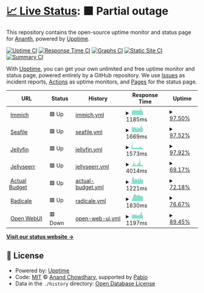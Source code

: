 # [📈 Live Status](https://apps.kedi.dev): <!--live status--> **🟧 Partial outage**

This repository contains the open-source uptime monitor and status page for [Ananth](https://coredump.blog), powered by [Upptime](https://github.com/upptime/upptime).

[![Uptime CI](https://github.com/ananthb/apps.kedi.dev/workflows/Uptime%20CI/badge.svg)](https://github.com/ananthb/apps.kedi.dev/actions?query=workflow%3A%22Uptime+CI%22)
[![Response Time CI](https://github.com/ananthb/apps.kedi.dev/workflows/Response%20Time%20CI/badge.svg)](https://github.com/ananthb/apps.kedi.dev/actions?query=workflow%3A%22Response+Time+CI%22)
[![Graphs CI](https://github.com/ananthb/apps.kedi.dev/workflows/Graphs%20CI/badge.svg)](https://github.com/ananthb/apps.kedi.dev/actions?query=workflow%3A%22Graphs+CI%22)
[![Static Site CI](https://github.com/ananthb/apps.kedi.dev/workflows/Static%20Site%20CI/badge.svg)](https://github.com/ananthb/apps.kedi.dev/actions?query=workflow%3A%22Static+Site+CI%22)
[![Summary CI](https://github.com/ananthb/apps.kedi.dev/workflows/Summary%20CI/badge.svg)](https://github.com/ananthb/apps.kedi.dev/actions?query=workflow%3A%22Summary+CI%22)

With [Upptime](https://upptime.js.org), you can get your own unlimited and free uptime monitor and status page, powered entirely by a GitHub repository. We use [Issues](https://github.com/ananthb/apps.kedi.dev/issues) as incident reports, [Actions](https://github.com/ananthb/apps.kedi.dev/actions) as uptime monitors, and [Pages](https://apps.kedi.dev) for the status page.

<!--start: status pages-->
<!-- This summary is generated by Upptime (https://github.com/upptime/upptime) -->
<!-- Do not edit this manually, your changes will be overwritten -->
<!-- prettier-ignore -->
| URL | Status | History | Response Time | Uptime |
| --- | ------ | ------- | ------------- | ------ |
| <img alt="" src="https://icons.duckduckgo.com/ip3/imm.tail42937.ts.net.ico" height="13"> [Immich](https://imm.tail42937.ts.net) | 🟩 Up | [immich.yml](https://github.com/ananthb/apps.kedi.dev/commits/HEAD/history/immich.yml) | <details><summary><img alt="Response time graph" src="./graphs/immich/response-time-week.png" height="20"> 1185ms</summary><br><a href="https://apps.kedi.dev/history/immich"><img alt="Response time 1192" src="https://img.shields.io/endpoint?url=https%3A%2F%2Fraw.githubusercontent.com%2Fananthb%2Fapps.kedi.dev%2FHEAD%2Fapi%2Fimmich%2Fresponse-time.json"></a><br><a href="https://apps.kedi.dev/history/immich"><img alt="24-hour response time 1107" src="https://img.shields.io/endpoint?url=https%3A%2F%2Fraw.githubusercontent.com%2Fananthb%2Fapps.kedi.dev%2FHEAD%2Fapi%2Fimmich%2Fresponse-time-day.json"></a><br><a href="https://apps.kedi.dev/history/immich"><img alt="7-day response time 1185" src="https://img.shields.io/endpoint?url=https%3A%2F%2Fraw.githubusercontent.com%2Fananthb%2Fapps.kedi.dev%2FHEAD%2Fapi%2Fimmich%2Fresponse-time-week.json"></a><br><a href="https://apps.kedi.dev/history/immich"><img alt="30-day response time 1192" src="https://img.shields.io/endpoint?url=https%3A%2F%2Fraw.githubusercontent.com%2Fananthb%2Fapps.kedi.dev%2FHEAD%2Fapi%2Fimmich%2Fresponse-time-month.json"></a><br><a href="https://apps.kedi.dev/history/immich"><img alt="1-year response time 1192" src="https://img.shields.io/endpoint?url=https%3A%2F%2Fraw.githubusercontent.com%2Fananthb%2Fapps.kedi.dev%2FHEAD%2Fapi%2Fimmich%2Fresponse-time-year.json"></a></details> | <details><summary><a href="https://apps.kedi.dev/history/immich">97.50%</a></summary><a href="https://apps.kedi.dev/history/immich"><img alt="All-time uptime 92.82%" src="https://img.shields.io/endpoint?url=https%3A%2F%2Fraw.githubusercontent.com%2Fananthb%2Fapps.kedi.dev%2FHEAD%2Fapi%2Fimmich%2Fuptime.json"></a><br><a href="https://apps.kedi.dev/history/immich"><img alt="24-hour uptime 91.49%" src="https://img.shields.io/endpoint?url=https%3A%2F%2Fraw.githubusercontent.com%2Fananthb%2Fapps.kedi.dev%2FHEAD%2Fapi%2Fimmich%2Fuptime-day.json"></a><br><a href="https://apps.kedi.dev/history/immich"><img alt="7-day uptime 97.50%" src="https://img.shields.io/endpoint?url=https%3A%2F%2Fraw.githubusercontent.com%2Fananthb%2Fapps.kedi.dev%2FHEAD%2Fapi%2Fimmich%2Fuptime-week.json"></a><br><a href="https://apps.kedi.dev/history/immich"><img alt="30-day uptime 92.82%" src="https://img.shields.io/endpoint?url=https%3A%2F%2Fraw.githubusercontent.com%2Fananthb%2Fapps.kedi.dev%2FHEAD%2Fapi%2Fimmich%2Fuptime-month.json"></a><br><a href="https://apps.kedi.dev/history/immich"><img alt="1-year uptime 92.82%" src="https://img.shields.io/endpoint?url=https%3A%2F%2Fraw.githubusercontent.com%2Fananthb%2Fapps.kedi.dev%2FHEAD%2Fapi%2Fimmich%2Fuptime-year.json"></a></details>
| <img alt="" src="https://icons.duckduckgo.com/ip3/sf.tail42937.ts.net.ico" height="13"> [Seafile](https://sf.tail42937.ts.net) | 🟩 Up | [seafile.yml](https://github.com/ananthb/apps.kedi.dev/commits/HEAD/history/seafile.yml) | <details><summary><img alt="Response time graph" src="./graphs/seafile/response-time-week.png" height="20"> 1669ms</summary><br><a href="https://apps.kedi.dev/history/seafile"><img alt="Response time 1721" src="https://img.shields.io/endpoint?url=https%3A%2F%2Fraw.githubusercontent.com%2Fananthb%2Fapps.kedi.dev%2FHEAD%2Fapi%2Fseafile%2Fresponse-time.json"></a><br><a href="https://apps.kedi.dev/history/seafile"><img alt="24-hour response time 1505" src="https://img.shields.io/endpoint?url=https%3A%2F%2Fraw.githubusercontent.com%2Fananthb%2Fapps.kedi.dev%2FHEAD%2Fapi%2Fseafile%2Fresponse-time-day.json"></a><br><a href="https://apps.kedi.dev/history/seafile"><img alt="7-day response time 1669" src="https://img.shields.io/endpoint?url=https%3A%2F%2Fraw.githubusercontent.com%2Fananthb%2Fapps.kedi.dev%2FHEAD%2Fapi%2Fseafile%2Fresponse-time-week.json"></a><br><a href="https://apps.kedi.dev/history/seafile"><img alt="30-day response time 1721" src="https://img.shields.io/endpoint?url=https%3A%2F%2Fraw.githubusercontent.com%2Fananthb%2Fapps.kedi.dev%2FHEAD%2Fapi%2Fseafile%2Fresponse-time-month.json"></a><br><a href="https://apps.kedi.dev/history/seafile"><img alt="1-year response time 1721" src="https://img.shields.io/endpoint?url=https%3A%2F%2Fraw.githubusercontent.com%2Fananthb%2Fapps.kedi.dev%2FHEAD%2Fapi%2Fseafile%2Fresponse-time-year.json"></a></details> | <details><summary><a href="https://apps.kedi.dev/history/seafile">97.52%</a></summary><a href="https://apps.kedi.dev/history/seafile"><img alt="All-time uptime 92.59%" src="https://img.shields.io/endpoint?url=https%3A%2F%2Fraw.githubusercontent.com%2Fananthb%2Fapps.kedi.dev%2FHEAD%2Fapi%2Fseafile%2Fuptime.json"></a><br><a href="https://apps.kedi.dev/history/seafile"><img alt="24-hour uptime 91.48%" src="https://img.shields.io/endpoint?url=https%3A%2F%2Fraw.githubusercontent.com%2Fananthb%2Fapps.kedi.dev%2FHEAD%2Fapi%2Fseafile%2Fuptime-day.json"></a><br><a href="https://apps.kedi.dev/history/seafile"><img alt="7-day uptime 97.52%" src="https://img.shields.io/endpoint?url=https%3A%2F%2Fraw.githubusercontent.com%2Fananthb%2Fapps.kedi.dev%2FHEAD%2Fapi%2Fseafile%2Fuptime-week.json"></a><br><a href="https://apps.kedi.dev/history/seafile"><img alt="30-day uptime 92.59%" src="https://img.shields.io/endpoint?url=https%3A%2F%2Fraw.githubusercontent.com%2Fananthb%2Fapps.kedi.dev%2FHEAD%2Fapi%2Fseafile%2Fuptime-month.json"></a><br><a href="https://apps.kedi.dev/history/seafile"><img alt="1-year uptime 92.59%" src="https://img.shields.io/endpoint?url=https%3A%2F%2Fraw.githubusercontent.com%2Fananthb%2Fapps.kedi.dev%2FHEAD%2Fapi%2Fseafile%2Fuptime-year.json"></a></details>
| <img alt="" src="https://icons.duckduckgo.com/ip3/tv.tail42937.ts.net.ico" height="13"> [Jellyfin](https://tv.tail42937.ts.net) | 🟩 Up | [jellyfin.yml](https://github.com/ananthb/apps.kedi.dev/commits/HEAD/history/jellyfin.yml) | <details><summary><img alt="Response time graph" src="./graphs/jellyfin/response-time-week.png" height="20"> 1573ms</summary><br><a href="https://apps.kedi.dev/history/jellyfin"><img alt="Response time 1812" src="https://img.shields.io/endpoint?url=https%3A%2F%2Fraw.githubusercontent.com%2Fananthb%2Fapps.kedi.dev%2FHEAD%2Fapi%2Fjellyfin%2Fresponse-time.json"></a><br><a href="https://apps.kedi.dev/history/jellyfin"><img alt="24-hour response time 1439" src="https://img.shields.io/endpoint?url=https%3A%2F%2Fraw.githubusercontent.com%2Fananthb%2Fapps.kedi.dev%2FHEAD%2Fapi%2Fjellyfin%2Fresponse-time-day.json"></a><br><a href="https://apps.kedi.dev/history/jellyfin"><img alt="7-day response time 1573" src="https://img.shields.io/endpoint?url=https%3A%2F%2Fraw.githubusercontent.com%2Fananthb%2Fapps.kedi.dev%2FHEAD%2Fapi%2Fjellyfin%2Fresponse-time-week.json"></a><br><a href="https://apps.kedi.dev/history/jellyfin"><img alt="30-day response time 1812" src="https://img.shields.io/endpoint?url=https%3A%2F%2Fraw.githubusercontent.com%2Fananthb%2Fapps.kedi.dev%2FHEAD%2Fapi%2Fjellyfin%2Fresponse-time-month.json"></a><br><a href="https://apps.kedi.dev/history/jellyfin"><img alt="1-year response time 1812" src="https://img.shields.io/endpoint?url=https%3A%2F%2Fraw.githubusercontent.com%2Fananthb%2Fapps.kedi.dev%2FHEAD%2Fapi%2Fjellyfin%2Fresponse-time-year.json"></a></details> | <details><summary><a href="https://apps.kedi.dev/history/jellyfin">97.92%</a></summary><a href="https://apps.kedi.dev/history/jellyfin"><img alt="All-time uptime 97.62%" src="https://img.shields.io/endpoint?url=https%3A%2F%2Fraw.githubusercontent.com%2Fananthb%2Fapps.kedi.dev%2FHEAD%2Fapi%2Fjellyfin%2Fuptime.json"></a><br><a href="https://apps.kedi.dev/history/jellyfin"><img alt="24-hour uptime 91.48%" src="https://img.shields.io/endpoint?url=https%3A%2F%2Fraw.githubusercontent.com%2Fananthb%2Fapps.kedi.dev%2FHEAD%2Fapi%2Fjellyfin%2Fuptime-day.json"></a><br><a href="https://apps.kedi.dev/history/jellyfin"><img alt="7-day uptime 97.92%" src="https://img.shields.io/endpoint?url=https%3A%2F%2Fraw.githubusercontent.com%2Fananthb%2Fapps.kedi.dev%2FHEAD%2Fapi%2Fjellyfin%2Fuptime-week.json"></a><br><a href="https://apps.kedi.dev/history/jellyfin"><img alt="30-day uptime 97.62%" src="https://img.shields.io/endpoint?url=https%3A%2F%2Fraw.githubusercontent.com%2Fananthb%2Fapps.kedi.dev%2FHEAD%2Fapi%2Fjellyfin%2Fuptime-month.json"></a><br><a href="https://apps.kedi.dev/history/jellyfin"><img alt="1-year uptime 97.62%" src="https://img.shields.io/endpoint?url=https%3A%2F%2Fraw.githubusercontent.com%2Fananthb%2Fapps.kedi.dev%2FHEAD%2Fapi%2Fjellyfin%2Fuptime-year.json"></a></details>
| <img alt="" src="https://icons.duckduckgo.com/ip3/watch.tail42937.ts.net.ico" height="13"> [Jellyseerr](https://watch.tail42937.ts.net) | 🟩 Up | [jellyseerr.yml](https://github.com/ananthb/apps.kedi.dev/commits/HEAD/history/jellyseerr.yml) | <details><summary><img alt="Response time graph" src="./graphs/jellyseerr/response-time-week.png" height="20"> 4014ms</summary><br><a href="https://apps.kedi.dev/history/jellyseerr"><img alt="Response time 3690" src="https://img.shields.io/endpoint?url=https%3A%2F%2Fraw.githubusercontent.com%2Fananthb%2Fapps.kedi.dev%2FHEAD%2Fapi%2Fjellyseerr%2Fresponse-time.json"></a><br><a href="https://apps.kedi.dev/history/jellyseerr"><img alt="24-hour response time 2467" src="https://img.shields.io/endpoint?url=https%3A%2F%2Fraw.githubusercontent.com%2Fananthb%2Fapps.kedi.dev%2FHEAD%2Fapi%2Fjellyseerr%2Fresponse-time-day.json"></a><br><a href="https://apps.kedi.dev/history/jellyseerr"><img alt="7-day response time 4014" src="https://img.shields.io/endpoint?url=https%3A%2F%2Fraw.githubusercontent.com%2Fananthb%2Fapps.kedi.dev%2FHEAD%2Fapi%2Fjellyseerr%2Fresponse-time-week.json"></a><br><a href="https://apps.kedi.dev/history/jellyseerr"><img alt="30-day response time 3690" src="https://img.shields.io/endpoint?url=https%3A%2F%2Fraw.githubusercontent.com%2Fananthb%2Fapps.kedi.dev%2FHEAD%2Fapi%2Fjellyseerr%2Fresponse-time-month.json"></a><br><a href="https://apps.kedi.dev/history/jellyseerr"><img alt="1-year response time 3690" src="https://img.shields.io/endpoint?url=https%3A%2F%2Fraw.githubusercontent.com%2Fananthb%2Fapps.kedi.dev%2FHEAD%2Fapi%2Fjellyseerr%2Fresponse-time-year.json"></a></details> | <details><summary><a href="https://apps.kedi.dev/history/jellyseerr">69.17%</a></summary><a href="https://apps.kedi.dev/history/jellyseerr"><img alt="All-time uptime 75.73%" src="https://img.shields.io/endpoint?url=https%3A%2F%2Fraw.githubusercontent.com%2Fananthb%2Fapps.kedi.dev%2FHEAD%2Fapi%2Fjellyseerr%2Fuptime.json"></a><br><a href="https://apps.kedi.dev/history/jellyseerr"><img alt="24-hour uptime 64.69%" src="https://img.shields.io/endpoint?url=https%3A%2F%2Fraw.githubusercontent.com%2Fananthb%2Fapps.kedi.dev%2FHEAD%2Fapi%2Fjellyseerr%2Fuptime-day.json"></a><br><a href="https://apps.kedi.dev/history/jellyseerr"><img alt="7-day uptime 69.17%" src="https://img.shields.io/endpoint?url=https%3A%2F%2Fraw.githubusercontent.com%2Fananthb%2Fapps.kedi.dev%2FHEAD%2Fapi%2Fjellyseerr%2Fuptime-week.json"></a><br><a href="https://apps.kedi.dev/history/jellyseerr"><img alt="30-day uptime 75.73%" src="https://img.shields.io/endpoint?url=https%3A%2F%2Fraw.githubusercontent.com%2Fananthb%2Fapps.kedi.dev%2FHEAD%2Fapi%2Fjellyseerr%2Fuptime-month.json"></a><br><a href="https://apps.kedi.dev/history/jellyseerr"><img alt="1-year uptime 75.73%" src="https://img.shields.io/endpoint?url=https%3A%2F%2Fraw.githubusercontent.com%2Fananthb%2Fapps.kedi.dev%2FHEAD%2Fapi%2Fjellyseerr%2Fuptime-year.json"></a></details>
| <img alt="" src="https://icons.duckduckgo.com/ip3/ab.tail42937.ts.net.ico" height="13"> [Actual Budget](https://ab.tail42937.ts.net) | 🟩 Up | [actual-budget.yml](https://github.com/ananthb/apps.kedi.dev/commits/HEAD/history/actual-budget.yml) | <details><summary><img alt="Response time graph" src="./graphs/actual-budget/response-time-week.png" height="20"> 1221ms</summary><br><a href="https://apps.kedi.dev/history/actual-budget"><img alt="Response time 1260" src="https://img.shields.io/endpoint?url=https%3A%2F%2Fraw.githubusercontent.com%2Fananthb%2Fapps.kedi.dev%2FHEAD%2Fapi%2Factual-budget%2Fresponse-time.json"></a><br><a href="https://apps.kedi.dev/history/actual-budget"><img alt="24-hour response time 1160" src="https://img.shields.io/endpoint?url=https%3A%2F%2Fraw.githubusercontent.com%2Fananthb%2Fapps.kedi.dev%2FHEAD%2Fapi%2Factual-budget%2Fresponse-time-day.json"></a><br><a href="https://apps.kedi.dev/history/actual-budget"><img alt="7-day response time 1221" src="https://img.shields.io/endpoint?url=https%3A%2F%2Fraw.githubusercontent.com%2Fananthb%2Fapps.kedi.dev%2FHEAD%2Fapi%2Factual-budget%2Fresponse-time-week.json"></a><br><a href="https://apps.kedi.dev/history/actual-budget"><img alt="30-day response time 1260" src="https://img.shields.io/endpoint?url=https%3A%2F%2Fraw.githubusercontent.com%2Fananthb%2Fapps.kedi.dev%2FHEAD%2Fapi%2Factual-budget%2Fresponse-time-month.json"></a><br><a href="https://apps.kedi.dev/history/actual-budget"><img alt="1-year response time 1260" src="https://img.shields.io/endpoint?url=https%3A%2F%2Fraw.githubusercontent.com%2Fananthb%2Fapps.kedi.dev%2FHEAD%2Fapi%2Factual-budget%2Fresponse-time-year.json"></a></details> | <details><summary><a href="https://apps.kedi.dev/history/actual-budget">72.18%</a></summary><a href="https://apps.kedi.dev/history/actual-budget"><img alt="All-time uptime 77.95%" src="https://img.shields.io/endpoint?url=https%3A%2F%2Fraw.githubusercontent.com%2Fananthb%2Fapps.kedi.dev%2FHEAD%2Fapi%2Factual-budget%2Fuptime.json"></a><br><a href="https://apps.kedi.dev/history/actual-budget"><img alt="24-hour uptime 64.68%" src="https://img.shields.io/endpoint?url=https%3A%2F%2Fraw.githubusercontent.com%2Fananthb%2Fapps.kedi.dev%2FHEAD%2Fapi%2Factual-budget%2Fuptime-day.json"></a><br><a href="https://apps.kedi.dev/history/actual-budget"><img alt="7-day uptime 72.18%" src="https://img.shields.io/endpoint?url=https%3A%2F%2Fraw.githubusercontent.com%2Fananthb%2Fapps.kedi.dev%2FHEAD%2Fapi%2Factual-budget%2Fuptime-week.json"></a><br><a href="https://apps.kedi.dev/history/actual-budget"><img alt="30-day uptime 77.95%" src="https://img.shields.io/endpoint?url=https%3A%2F%2Fraw.githubusercontent.com%2Fananthb%2Fapps.kedi.dev%2FHEAD%2Fapi%2Factual-budget%2Fuptime-month.json"></a><br><a href="https://apps.kedi.dev/history/actual-budget"><img alt="1-year uptime 77.95%" src="https://img.shields.io/endpoint?url=https%3A%2F%2Fraw.githubusercontent.com%2Fananthb%2Fapps.kedi.dev%2FHEAD%2Fapi%2Factual-budget%2Fuptime-year.json"></a></details>
| <img alt="" src="https://icons.duckduckgo.com/ip3/cal.tail42937.ts.net.ico" height="13"> [Radicale](https://cal.tail42937.ts.net) | 🟩 Up | [radicale.yml](https://github.com/ananthb/apps.kedi.dev/commits/HEAD/history/radicale.yml) | <details><summary><img alt="Response time graph" src="./graphs/radicale/response-time-week.png" height="20"> 1830ms</summary><br><a href="https://apps.kedi.dev/history/radicale"><img alt="Response time 1830" src="https://img.shields.io/endpoint?url=https%3A%2F%2Fraw.githubusercontent.com%2Fananthb%2Fapps.kedi.dev%2FHEAD%2Fapi%2Fradicale%2Fresponse-time.json"></a><br><a href="https://apps.kedi.dev/history/radicale"><img alt="24-hour response time 1804" src="https://img.shields.io/endpoint?url=https%3A%2F%2Fraw.githubusercontent.com%2Fananthb%2Fapps.kedi.dev%2FHEAD%2Fapi%2Fradicale%2Fresponse-time-day.json"></a><br><a href="https://apps.kedi.dev/history/radicale"><img alt="7-day response time 1830" src="https://img.shields.io/endpoint?url=https%3A%2F%2Fraw.githubusercontent.com%2Fananthb%2Fapps.kedi.dev%2FHEAD%2Fapi%2Fradicale%2Fresponse-time-week.json"></a><br><a href="https://apps.kedi.dev/history/radicale"><img alt="30-day response time 1830" src="https://img.shields.io/endpoint?url=https%3A%2F%2Fraw.githubusercontent.com%2Fananthb%2Fapps.kedi.dev%2FHEAD%2Fapi%2Fradicale%2Fresponse-time-month.json"></a><br><a href="https://apps.kedi.dev/history/radicale"><img alt="1-year response time 1830" src="https://img.shields.io/endpoint?url=https%3A%2F%2Fraw.githubusercontent.com%2Fananthb%2Fapps.kedi.dev%2FHEAD%2Fapi%2Fradicale%2Fresponse-time-year.json"></a></details> | <details><summary><a href="https://apps.kedi.dev/history/radicale">76.67%</a></summary><a href="https://apps.kedi.dev/history/radicale"><img alt="All-time uptime 76.67%" src="https://img.shields.io/endpoint?url=https%3A%2F%2Fraw.githubusercontent.com%2Fananthb%2Fapps.kedi.dev%2FHEAD%2Fapi%2Fradicale%2Fuptime.json"></a><br><a href="https://apps.kedi.dev/history/radicale"><img alt="24-hour uptime 64.67%" src="https://img.shields.io/endpoint?url=https%3A%2F%2Fraw.githubusercontent.com%2Fananthb%2Fapps.kedi.dev%2FHEAD%2Fapi%2Fradicale%2Fuptime-day.json"></a><br><a href="https://apps.kedi.dev/history/radicale"><img alt="7-day uptime 76.67%" src="https://img.shields.io/endpoint?url=https%3A%2F%2Fraw.githubusercontent.com%2Fananthb%2Fapps.kedi.dev%2FHEAD%2Fapi%2Fradicale%2Fuptime-week.json"></a><br><a href="https://apps.kedi.dev/history/radicale"><img alt="30-day uptime 76.67%" src="https://img.shields.io/endpoint?url=https%3A%2F%2Fraw.githubusercontent.com%2Fananthb%2Fapps.kedi.dev%2FHEAD%2Fapi%2Fradicale%2Fuptime-month.json"></a><br><a href="https://apps.kedi.dev/history/radicale"><img alt="1-year uptime 76.67%" src="https://img.shields.io/endpoint?url=https%3A%2F%2Fraw.githubusercontent.com%2Fananthb%2Fapps.kedi.dev%2FHEAD%2Fapi%2Fradicale%2Fuptime-year.json"></a></details>
| <img alt="" src="https://icons.duckduckgo.com/ip3/ai.tail42937.ts.net.ico" height="13"> [Open WebUI](https://ai.tail42937.ts.net) | 🟥 Down | [open-web-ui.yml](https://github.com/ananthb/apps.kedi.dev/commits/HEAD/history/open-web-ui.yml) | <details><summary><img alt="Response time graph" src="./graphs/open-web-ui/response-time-week.png" height="20"> 1197ms</summary><br><a href="https://apps.kedi.dev/history/open-web-ui"><img alt="Response time 1218" src="https://img.shields.io/endpoint?url=https%3A%2F%2Fraw.githubusercontent.com%2Fananthb%2Fapps.kedi.dev%2FHEAD%2Fapi%2Fopen-web-ui%2Fresponse-time.json"></a><br><a href="https://apps.kedi.dev/history/open-web-ui"><img alt="24-hour response time 1005" src="https://img.shields.io/endpoint?url=https%3A%2F%2Fraw.githubusercontent.com%2Fananthb%2Fapps.kedi.dev%2FHEAD%2Fapi%2Fopen-web-ui%2Fresponse-time-day.json"></a><br><a href="https://apps.kedi.dev/history/open-web-ui"><img alt="7-day response time 1197" src="https://img.shields.io/endpoint?url=https%3A%2F%2Fraw.githubusercontent.com%2Fananthb%2Fapps.kedi.dev%2FHEAD%2Fapi%2Fopen-web-ui%2Fresponse-time-week.json"></a><br><a href="https://apps.kedi.dev/history/open-web-ui"><img alt="30-day response time 1218" src="https://img.shields.io/endpoint?url=https%3A%2F%2Fraw.githubusercontent.com%2Fananthb%2Fapps.kedi.dev%2FHEAD%2Fapi%2Fopen-web-ui%2Fresponse-time-month.json"></a><br><a href="https://apps.kedi.dev/history/open-web-ui"><img alt="1-year response time 1218" src="https://img.shields.io/endpoint?url=https%3A%2F%2Fraw.githubusercontent.com%2Fananthb%2Fapps.kedi.dev%2FHEAD%2Fapi%2Fopen-web-ui%2Fresponse-time-year.json"></a></details> | <details><summary><a href="https://apps.kedi.dev/history/open-web-ui">89.45%</a></summary><a href="https://apps.kedi.dev/history/open-web-ui"><img alt="All-time uptime 91.58%" src="https://img.shields.io/endpoint?url=https%3A%2F%2Fraw.githubusercontent.com%2Fananthb%2Fapps.kedi.dev%2FHEAD%2Fapi%2Fopen-web-ui%2Fuptime.json"></a><br><a href="https://apps.kedi.dev/history/open-web-ui"><img alt="24-hour uptime 85.58%" src="https://img.shields.io/endpoint?url=https%3A%2F%2Fraw.githubusercontent.com%2Fananthb%2Fapps.kedi.dev%2FHEAD%2Fapi%2Fopen-web-ui%2Fuptime-day.json"></a><br><a href="https://apps.kedi.dev/history/open-web-ui"><img alt="7-day uptime 89.45%" src="https://img.shields.io/endpoint?url=https%3A%2F%2Fraw.githubusercontent.com%2Fananthb%2Fapps.kedi.dev%2FHEAD%2Fapi%2Fopen-web-ui%2Fuptime-week.json"></a><br><a href="https://apps.kedi.dev/history/open-web-ui"><img alt="30-day uptime 91.58%" src="https://img.shields.io/endpoint?url=https%3A%2F%2Fraw.githubusercontent.com%2Fananthb%2Fapps.kedi.dev%2FHEAD%2Fapi%2Fopen-web-ui%2Fuptime-month.json"></a><br><a href="https://apps.kedi.dev/history/open-web-ui"><img alt="1-year uptime 91.58%" src="https://img.shields.io/endpoint?url=https%3A%2F%2Fraw.githubusercontent.com%2Fananthb%2Fapps.kedi.dev%2FHEAD%2Fapi%2Fopen-web-ui%2Fuptime-year.json"></a></details>

<!--end: status pages-->

[**Visit our status website →**](https://apps.kedi.dev)

## 📄 License

- Powered by: [Upptime](https://github.com/upptime/upptime)
- Code: [MIT](./LICENSE) © [Anand Chowdhary](https://anandchowdhary.com), supported by [Pabio](https://pabio.com)
- Data in the `./history` directory: [Open Database License](https://opendatacommons.org/licenses/odbl/1-0/)
